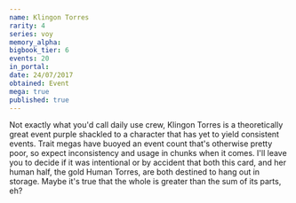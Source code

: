 ```yaml
---
name: Klingon Torres
rarity: 4
series: voy
memory_alpha:
bigbook_tier: 6
events: 20
in_portal:
date: 24/07/2017
obtained: Event
mega: true
published: true
---
```


Not exactly what you'd call daily use crew, Klingon Torres is a theoretically great event purple shackled to a character that has yet to yield consistent events. Trait megas have buoyed an event count that's otherwise pretty poor, so expect inconsistency and usage in chunks when it comes. I'll leave you to decide if it was intentional or by accident that both this card, and her human half, the gold Human Torres, are both destined to hang out in storage. Maybe it's true that the whole is greater than the sum of its parts, eh?
